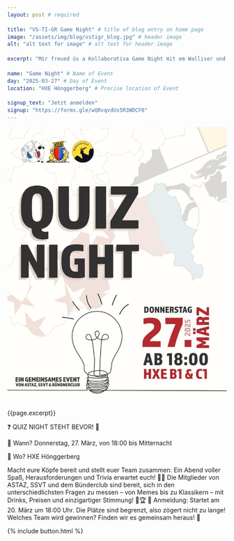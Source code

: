 ```yaml
---
layout: post # required

title: "VS-TI-GR Game Night" # title of blog entry on home page
image: "/assets/img/blog/vstigr_blog.jpg" # header image
alt: "alt text for image" # alt text for header image

excerpt: "Mir freued üs a Kollaborativa Game Night mit em Walliser und Tessiner Verein aazkünda!"

name: "Game Night" # Name of Event
day: "2025-03-27" # Day of Event
location: "HXE Hönggerberg" # Precise location of Event

signup_text: "Jetzt anmelden"
signup: "https://forms.gle/wQRvqvdUs5R3WDCF8"
---
```


<div class="row">
<div class="col-12 col-md-6 me-auto pb-sm-3">
<img src="/assets/img/blog/vstigr.jpg" alt="alt text for image" class="img-fluid rounded shadow-sm">
</div>
<div class="col-12 col-md-6">
<p>{{page.excerpt}}</p>
<p>❓ QUIZ NIGHT STEHT BEVOR! 🎉</p>
<p>📅 Wann? Donnerstag, 27. März, von 18:00 bis Mitternacht</p>
<p>📍 Wo? HXE Hönggerberg</p>
<p>Macht eure Köpfe bereit und stellt euer Team zusammen: Ein Abend voller Spaß, Herausforderungen und Trivia erwartet euch! 🧠✨
Die Mitglieder von ASTAZ, SSVT und dem Bünderclub sind bereit, sich in den unterschiedlichsten Fragen zu messen – von Memes bis zu Klassikern – mit Drinks, Preisen und einzigartiger Stimmung! 🍹🏆
📲 Anmeldung: Startet am 20. März um 18:00 Uhr. Die Plätze sind begrenzt, also zögert nicht zu lange!
Welches Team wird gewinnen? Finden wir es gemeinsam heraus! 👑</p>
{% include button.html %}
</div>
</div>
